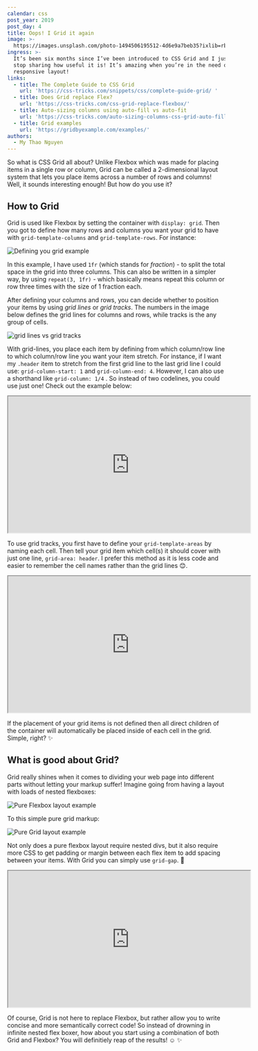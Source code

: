 ```yaml
---
calendar: css
post_year: 2019
post_day: 4
title: Oops! I Grid it again
image: >-
  https://images.unsplash.com/photo-1494506195512-4d6e9a7beb35?ixlib=rb-1.2.1&ixid=eyJhcHBfaWQiOjEyMDd9&auto=format&fit=crop&w=2102&q=80
ingress: >-
  It’s been six months since I’ve been introduced to CSS Grid and I just can't
  stop sharing how useful it is! It’s amazing when you’re in the need of a
  responsive layout!
links:
  - title: The Complete Guide to CSS Grid
    url: 'https://css-tricks.com/snippets/css/complete-guide-grid/ '
  - title: Does Grid replace Flex?
    url: 'https://css-tricks.com/css-grid-replace-flexbox/'
  - title: Auto-sizing columns using auto-fill vs auto-fit
    url: 'https://css-tricks.com/auto-sizing-columns-css-grid-auto-fill-vs-auto-fit/'
  - title: Grid examples
    url: 'https://gridbyexample.com/examples/'
authors:
  - My Thao Nguyen
---
```

So what is CSS Grid all about? Unlike Flexbox which was made for placing items in a single row or column, Grid can be called a 2-dimensional layout system that lets you place items across a number of rows and columns! Well, it sounds interesting enough! But how do you use it? 

## How to Grid

Grid is used like Flexbox by setting the container with `display: grid`. Then you got to define how many rows and columns you want your grid to have with `grid-template-columns` and `grid-template-rows`. For instance:

![Defining you grid example](/assets/screen-shot-2019-11-28-at-23.58.03.png "Defining you grid example")

In this example, I have used `1fr` (which stands for _fraction_) - to split the total space in the grid into three columns. This can also be written in a simpler way, by using `repeat(3, 1fr)` - which basically means repeat this column or row three times with the size of 1 fraction each. 

After defining your columns and rows, you can decide whether to position your items by using _grid lines_ or _grid tracks_. The numbers in the image below defines the grid lines for columns and rows, while tracks is the any group of cells. 

![grid lines vs grid tracks](/assets/screen-shot-2019-12-01-at-20.34.54.png "grid lines vs grid tracks")

With grid-lines, you place each item by defining from which column/row line to which column/row line you want your item stretch. For instance, if I want my `.header` item to stretch from the first grid line to the last grid line I could use: `grid-column-start: 1` and `grid-column-end: 4`. However, I can also use a shorthand like  `grid-column: 1/4` .  So instead of two codelines, you could use just one! Check out the example below:

<iframe width="560" height="315" src="https://codepen.io/Myau/pen/yLyBdqb"></iframe>

To use grid tracks, you first have to define your `grid-template-areas` by naming each cell. Then tell your grid item which cell(s) it should cover with just one line, `grid-area: header`. I prefer this method as it is less code and easier to remember the cell names rather than the grid lines 😊. 

<iframe width="560" height="315" src="https://codepen.io/Myau/pen/PowYOyq"></iframe>

If the placement of your grid items is not defined then all direct children of the container will automatically be placed inside of each cell in the grid. Simple, right? ✨

## What is good about Grid?

Grid really shines when it comes to dividing your web page into different parts without letting your markup suffer! Imagine going from having a layout with loads of nested flexboxes:

![Pure Flexbox layout example](/assets/screen-shot-2019-11-30-at-13.45.01.png "Pure Flexbox layout example")

To this simple pure grid markup:

![Pure Grid layout example](/assets/screen-shot-2019-11-30-at-13.44.50.png "Pure Grid layout example")

Not only does a pure flexbox layout require nested divs, but it also require more CSS to get padding or margin between each flex item to add spacing between your items. With Grid you can simply use `grid-gap`. 💁 

<iframe width="560" height="315" src="https://codepen.io/Myau/pen/yLyBPaV"></iframe>

Of course, Grid is not here to replace Flexbox, but rather allow you to write concise and more semantically correct code! So instead of drowning in infinite nested flex boxer, how about you start using a combination of both Grid and Flexbox? You will definitiely reap of the results! ☺️  ✨

##

